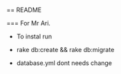 == README

=== For Mr Ari.

* To instal run



* rake db:create && rake db:migrate


* database.yml dont needs change